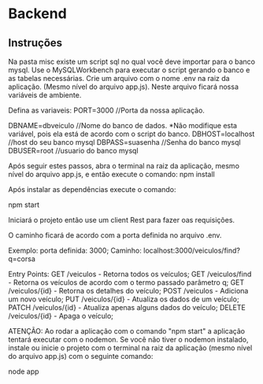# Backend

## Instruções

Na pasta  misc existe um script sql no qual você deve importar para o banco mysql.
Use o MySQLWorkbench para executar o script gerando o banco e as tabelas necessárias.
Crie um arquivo com o nome .env na raiz da aplicação. (Mesmo nível do arquivo app.js).
Neste arquivo ficará nossa variáveis de ambiente.

Defina as variaveis:
PORT=3000 //Porta da nossa aplicação.

DBNAME=dbveiculo //Nome do banco de dados. *Não modifique esta variável, pois ela está de acordo com o script do banco.
DBHOST=localhost //host do seu banco mysql
DBPASS=suasenha //Senha do banco mysql
DBUSER=root //usuario do banco mysql

Após seguir estes passos, abra o terminal na raiz da aplicação, mesmo nível do arquivo app.js, e então execute o comando:
npm install

Após instalar as dependências execute o comando:

npm start

Iniciará o projeto então use um client Rest para fazer oas requisições.

O caminho ficará de acordo com a porta definida no arquivo .env.

Exemplo: porta definida: 3000;
Caminho: localhost:3000/veiculos/find?q=corsa

Entry Points:
GET /veiculos - Retorna todos os veículos;
GET /veiculos/find - Retorna os veículos de acordo com o termo passado parâmetro q;
GET /veiculos/{id} - Retorna os detalhes do veículo;
POST /veiculos - Adiciona um novo veículo;
PUT /veiculos/{id} - Atualiza os dados de um veículo;
PATCH /veiculos/{id} - Atualiza apenas alguns dados do veículo;
DELETE /veiculos/{id} - Apaga o veículo;


ATENÇÃO: Ao rodar a aplicação com o comando "npm start" a aplicação tentará executar com o nodemon.
Se você não tiver o nodemon instalado, instale ou inicie o projeto com o terminal na raiz da aplicação (mesmo nível do arquivo app.js) com o seguinte comando:

node app